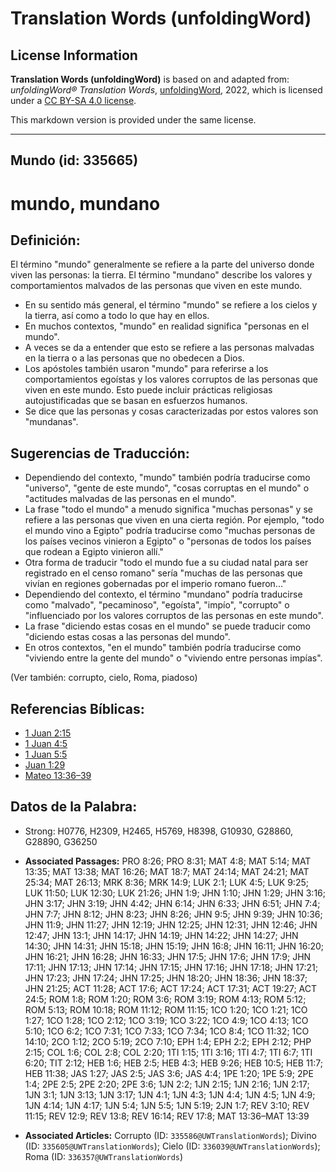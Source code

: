 # Translation Words (unfoldingWord)

## License Information

**Translation Words (unfoldingWord)** is based on and adapted from: _unfoldingWord® Translation Words_, [unfoldingWord](https://unfoldingword.org/utw), 2022, which is licensed under a [CC BY-SA 4.0 license](https://creativecommons.org/licenses/by-sa/4.0/legalcode.en).

This markdown version is provided under the same license.



--------------------------------

## Mundo (id: 335665)

mundo, mundano
==============

Definición:
-----------

El término "mundo" generalmente se refiere a la parte del universo donde viven las personas: la tierra. El término "mundano" describe los valores y comportamientos malvados de las personas que viven en este mundo.

* En su sentido más general, el término "mundo" se refiere a los cielos y la tierra, así como a todo lo que hay en ellos.
* En muchos contextos, "mundo" en realidad significa "personas en el mundo".
* A veces se da a entender que esto se refiere a las personas malvadas en la tierra o a las personas que no obedecen a Dios.
* Los apóstoles también usaron "mundo" para referirse a los comportamientos egoístas y los valores corruptos de las personas que viven en este mundo. Esto puede incluir prácticas religiosas autojustificadas que se basan en esfuerzos humanos.
* Se dice que las personas y cosas caracterizadas por estos valores son "mundanas".

Sugerencias de Traducción:
--------------------------

* Dependiendo del contexto, "mundo" también podría traducirse como "universo", "gente de este mundo", "cosas corruptas en el mundo" o "actitudes malvadas de las personas en el mundo".
* La frase "todo el mundo" a menudo significa "muchas personas" y se refiere a las personas que viven en una cierta región. Por ejemplo, "todo el mundo vino a Egipto" podría traducirse como "muchas personas de los países vecinos vinieron a Egipto" o "personas de todos los países que rodean a Egipto vinieron allí."
* Otra forma de traducir "todo el mundo fue a su ciudad natal para ser registrado en el censo romano" sería "muchas de las personas que vivían en regiones gobernadas por el imperio romano fueron..."
* Dependiendo del contexto, el término "mundano" podría traducirse como "malvado", "pecaminoso", "egoísta", "impío", "corrupto" o "influenciado por los valores corruptos de las personas en este mundo".
* La frase "diciendo estas cosas en el mundo" se puede traducir como "diciendo estas cosas a las personas del mundo".
* En otros contextos, "en el mundo" también podría traducirse como "viviendo entre la gente del mundo" o "viviendo entre personas impías".

(Ver también: corrupto, cielo, Roma, piadoso)

Referencias Bíblicas:
---------------------

* [1 Juan 2:15](https://ref.ly/1John2:15)
* [1 Juan 4:5](https://ref.ly/1John4:5)
* [1 Juan 5:5](https://ref.ly/1John5:5)
* [Juan 1:29](https://ref.ly/John1:29)
* [Mateo 13:36–39](https://ref.ly/Matt13:36-Matt13:39)

Datos de la Palabra:
--------------------

* Strong: H0776, H2309, H2465, H5769, H8398, G10930, G28860, G28890, G36250

* **Associated Passages:** PRO 8:26; PRO 8:31; MAT 4:8; MAT 5:14; MAT 13:35; MAT 13:38; MAT 16:26; MAT 18:7; MAT 24:14; MAT 24:21; MAT 25:34; MAT 26:13; MRK 8:36; MRK 14:9; LUK 2:1; LUK 4:5; LUK 9:25; LUK 11:50; LUK 12:30; LUK 21:26; JHN 1:9; JHN 1:10; JHN 1:29; JHN 3:16; JHN 3:17; JHN 3:19; JHN 4:42; JHN 6:14; JHN 6:33; JHN 6:51; JHN 7:4; JHN 7:7; JHN 8:12; JHN 8:23; JHN 8:26; JHN 9:5; JHN 9:39; JHN 10:36; JHN 11:9; JHN 11:27; JHN 12:19; JHN 12:25; JHN 12:31; JHN 12:46; JHN 12:47; JHN 13:1; JHN 14:17; JHN 14:19; JHN 14:22; JHN 14:27; JHN 14:30; JHN 14:31; JHN 15:18; JHN 15:19; JHN 16:8; JHN 16:11; JHN 16:20; JHN 16:21; JHN 16:28; JHN 16:33; JHN 17:5; JHN 17:6; JHN 17:9; JHN 17:11; JHN 17:13; JHN 17:14; JHN 17:15; JHN 17:16; JHN 17:18; JHN 17:21; JHN 17:23; JHN 17:24; JHN 17:25; JHN 18:20; JHN 18:36; JHN 18:37; JHN 21:25; ACT 11:28; ACT 17:6; ACT 17:24; ACT 17:31; ACT 19:27; ACT 24:5; ROM 1:8; ROM 1:20; ROM 3:6; ROM 3:19; ROM 4:13; ROM 5:12; ROM 5:13; ROM 10:18; ROM 11:12; ROM 11:15; 1CO 1:20; 1CO 1:21; 1CO 1:27; 1CO 1:28; 1CO 2:12; 1CO 3:19; 1CO 3:22; 1CO 4:9; 1CO 4:13; 1CO 5:10; 1CO 6:2; 1CO 7:31; 1CO 7:33; 1CO 7:34; 1CO 8:4; 1CO 11:32; 1CO 14:10; 2CO 1:12; 2CO 5:19; 2CO 7:10; EPH 1:4; EPH 2:2; EPH 2:12; PHP 2:15; COL 1:6; COL 2:8; COL 2:20; 1TI 1:15; 1TI 3:16; 1TI 4:7; 1TI 6:7; 1TI 6:20; TIT 2:12; HEB 1:6; HEB 2:5; HEB 4:3; HEB 9:26; HEB 10:5; HEB 11:7; HEB 11:38; JAS 1:27; JAS 2:5; JAS 3:6; JAS 4:4; 1PE 1:20; 1PE 5:9; 2PE 1:4; 2PE 2:5; 2PE 2:20; 2PE 3:6; 1JN 2:2; 1JN 2:15; 1JN 2:16; 1JN 2:17; 1JN 3:1; 1JN 3:13; 1JN 3:17; 1JN 4:1; 1JN 4:3; 1JN 4:4; 1JN 4:5; 1JN 4:9; 1JN 4:14; 1JN 4:17; 1JN 5:4; 1JN 5:5; 1JN 5:19; 2JN 1:7; REV 3:10; REV 11:15; REV 12:9; REV 13:8; REV 16:14; REV 17:8; MAT 13:36–MAT 13:39
* **Associated Articles:** Corrupto (ID: `335586@UWTranslationWords`); Divino (ID: `335605@UWTranslationWords`); Cielo (ID: `336039@UWTranslationWords`); Roma (ID: `336357@UWTranslationWords`)

